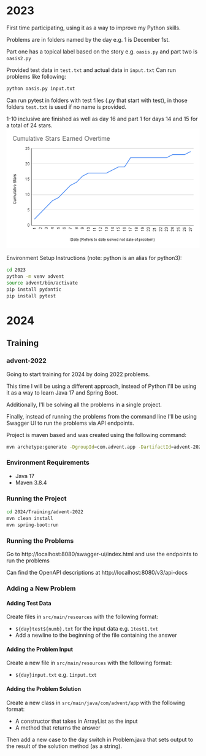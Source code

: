 # 2023

First time participating, using it as a way to improve my Python skills.

Problems are in folders named by the day e.g. 1 is December 1st.

Part one has a topical label based on the story e.g. `oasis.py` and part two is `oasis2.py`

Provided test data in `test.txt` and actual data in `input.txt`
Can run problems like following: 
```bash
python oasis.py input.txt
```
Can run pytest in folders with test files (.py that start with test), in those folders `test.txt` is used if no name is provided.

1-10 inclusive are finished as well as day 16 and part 1 for days 14 and 15 for a total of 24 stars.
![2023 Progress Graph](2023/graph.png)

Environment Setup Instructions (note: python is an alias for python3):
```bash
cd 2023
python -m venv advent
source advent/bin/activate
pip install pydantic
pip install pytest
```

# 2024

## Training

### advent-2022

Going to start training for 2024 by doing 2022 problems.

This time I will be using a different approach, instead of Python I'll be using it as a way to learn Java 17 and Spring Boot.

Additionally, I'll be solving all the problems in a single project.

Finally, instead of running the problems from the command line I'll be using Swagger UI to run the problems via API endpoints.

Project is maven based and was created using the following command:
```bash
mvn archetype:generate -DgroupId=com.advent.app -DartifactId=advent-2022 -DarchetypeArtifactId=maven-archetype-quickstart -DarchetypeVersion=1.4 -DinteractiveMode=false
```

### Environment Requirements
- Java 17
- Maven 3.8.4

### Running the Project
```bash
cd 2024/Training/advent-2022
mvn clean install
mvn spring-boot:run
```

### Running the Problems

Go to http://localhost:8080/swagger-ui/index.html and use the endpoints to run the problems

Can find the OpenAPI descriptions at http://localhost:8080/v3/api-docs

### Adding a New Problem

#### Adding Test Data

Create files in `src/main/resources` with the following format:
- `${day}test${numb}.txt` for the input data e.g. `1test1.txt`
- Add a newline to the beginning of the file containing the answer

#### Adding the Problem Input

Create a new file in `src/main/resources` with the following format:
- `${day}input.txt` e.g. `1input.txt`

#### Adding the Problem Solution

Create a new class in `src/main/java/com/advent/app` with the following format:
- A constructor that takes in ArrayList<String> as the input
- A method that returns the answer

Then add a new case to the day switch in Problem.java that sets output to the result of the solution method (as a string).